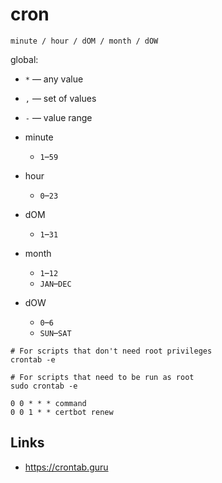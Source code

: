 # cron

`minute / hour / dOM / month / dOW`



global:

-   `*` — any value
-   `,` — set of values
-   `-` — value range



-   minute
    -   `1`–`59`
-   hour
    -   `0`–`23`
-   dOM
    -   `1`–`31`
-   month
    -   `1`–`12`
    -   `JAN`–`DEC`
-   dOW
    -   `0`–`6`
    -   `SUN`–`SAT`



```
# For scripts that don't need root privileges
crontab -e
```

```
# For scripts that need to be run as root
sudo crontab -e 
```



```
0 0 * * * command
0 0 1 * * certbot renew
```



## Links

-   https://crontab.guru